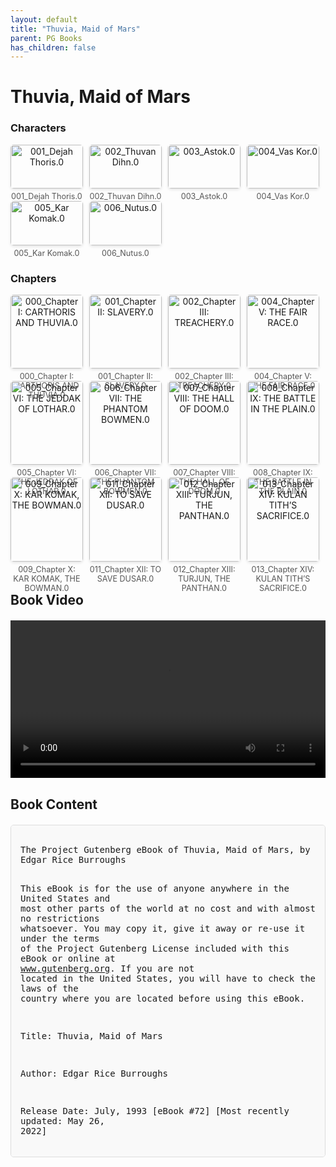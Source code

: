 ```yaml
---
layout: default
title: "Thuvia, Maid of Mars"
parent: PG Books
has_children: false
---
```



<style>
.image-gallery {
  display: flex;
  flex-wrap: wrap;
  justify-content: space-between;
  margin-bottom: 20px;
}

.image-row {
  display: flex;
  justify-content: flex-start;
  width: 100%;
  margin-bottom: 20px;
}

.image-item {
  width: 23%;
  margin-right: 2%;
  text-align: center;
}

.image-item:last-child {
  margin-right: 0;
}

.image-item img {
  width: 100%;
  height: auto;
  object-fit: cover;
  border-radius: 5px;
  box-shadow: 0 2px 4px rgba(0,0,0,0.1);
}

.image-item p {
  margin-top: 5px;
  font-size: 0.9em;
  color: #555;
}

.video-container {
  margin: 20px 0;
}

.book-content {
  max-height: 500px;
  overflow-y: auto;
  padding: 15px;
  border: 1px solid #ddd;
  border-radius: 5px;
  background-color: #f9f9f9;
  font-family: monospace;
  white-space: pre-wrap;
  margin-top: 20px;
}
</style>


# Thuvia, Maid of Mars

<h3>Characters</h3>
<div class="image-gallery">
<div class="image-row">
  <div class="image-item">
    <img src="../results/Thuvia, Maid of Mars/characters/001_Dejah Thoris.0.png" alt="001_Dejah Thoris.0">
    <p>001_Dejah Thoris.0</p>
  </div>
  <div class="image-item">
    <img src="../results/Thuvia, Maid of Mars/characters/002_Thuvan Dihn.0.png" alt="002_Thuvan Dihn.0">
    <p>002_Thuvan Dihn.0</p>
  </div>
  <div class="image-item">
    <img src="../results/Thuvia, Maid of Mars/characters/003_Astok.0.png" alt="003_Astok.0">
    <p>003_Astok.0</p>
  </div>
  <div class="image-item">
    <img src="../results/Thuvia, Maid of Mars/characters/004_Vas Kor.0.png" alt="004_Vas Kor.0">
    <p>004_Vas Kor.0</p>
  </div>
</div>
<div class="image-row">
  <div class="image-item">
    <img src="../results/Thuvia, Maid of Mars/characters/005_Kar Komak.0.png" alt="005_Kar Komak.0">
    <p>005_Kar Komak.0</p>
  </div>
  <div class="image-item">
    <img src="../results/Thuvia, Maid of Mars/characters/006_Nutus.0.png" alt="006_Nutus.0">
    <p>006_Nutus.0</p>
  </div>
</div>
</div>

<h3>Chapters</h3>
<div class="image-gallery">
<div class="image-row">
  <div class="image-item">
    <img src="../results/Thuvia, Maid of Mars/chapters/000_Chapter I: CARTHORIS AND THUVIA.0.png" alt="000_Chapter I: CARTHORIS AND THUVIA.0">
    <p>000_Chapter I: CARTHORIS AND THUVIA.0</p>
  </div>
  <div class="image-item">
    <img src="../results/Thuvia, Maid of Mars/chapters/001_Chapter II: SLAVERY.0.png" alt="001_Chapter II: SLAVERY.0">
    <p>001_Chapter II: SLAVERY.0</p>
  </div>
  <div class="image-item">
    <img src="../results/Thuvia, Maid of Mars/chapters/002_Chapter III: TREACHERY.0.png" alt="002_Chapter III: TREACHERY.0">
    <p>002_Chapter III: TREACHERY.0</p>
  </div>
  <div class="image-item">
    <img src="../results/Thuvia, Maid of Mars/chapters/004_Chapter V: THE FAIR RACE.0.png" alt="004_Chapter V: THE FAIR RACE.0">
    <p>004_Chapter V: THE FAIR RACE.0</p>
  </div>
</div>
<div class="image-row">
  <div class="image-item">
    <img src="../results/Thuvia, Maid of Mars/chapters/005_Chapter VI: THE JEDDAK OF LOTHAR.0.png" alt="005_Chapter VI: THE JEDDAK OF LOTHAR.0">
    <p>005_Chapter VI: THE JEDDAK OF LOTHAR.0</p>
  </div>
  <div class="image-item">
    <img src="../results/Thuvia, Maid of Mars/chapters/006_Chapter VII: THE PHANTOM BOWMEN.0.png" alt="006_Chapter VII: THE PHANTOM BOWMEN.0">
    <p>006_Chapter VII: THE PHANTOM BOWMEN.0</p>
  </div>
  <div class="image-item">
    <img src="../results/Thuvia, Maid of Mars/chapters/007_Chapter VIII: THE HALL OF DOOM.0.png" alt="007_Chapter VIII: THE HALL OF DOOM.0">
    <p>007_Chapter VIII: THE HALL OF DOOM.0</p>
  </div>
  <div class="image-item">
    <img src="../results/Thuvia, Maid of Mars/chapters/008_Chapter IX: THE BATTLE IN THE PLAIN.0.png" alt="008_Chapter IX: THE BATTLE IN THE PLAIN.0">
    <p>008_Chapter IX: THE BATTLE IN THE PLAIN.0</p>
  </div>
</div>
<div class="image-row">
  <div class="image-item">
    <img src="../results/Thuvia, Maid of Mars/chapters/009_Chapter X: KAR KOMAK, THE BOWMAN.0.png" alt="009_Chapter X: KAR KOMAK, THE BOWMAN.0">
    <p>009_Chapter X: KAR KOMAK, THE BOWMAN.0</p>
  </div>
  <div class="image-item">
    <img src="../results/Thuvia, Maid of Mars/chapters/011_Chapter XII: TO SAVE DUSAR.0.png" alt="011_Chapter XII: TO SAVE DUSAR.0">
    <p>011_Chapter XII: TO SAVE DUSAR.0</p>
  </div>
  <div class="image-item">
    <img src="../results/Thuvia, Maid of Mars/chapters/012_Chapter XIII: TURJUN, THE PANTHAN.0.png" alt="012_Chapter XIII: TURJUN, THE PANTHAN.0">
    <p>012_Chapter XIII: TURJUN, THE PANTHAN.0</p>
  </div>
  <div class="image-item">
    <img src="../results/Thuvia, Maid of Mars/chapters/013_Chapter XIV: KULAN TITH’S SACRIFICE.0.png" alt="013_Chapter XIV: KULAN TITH’S SACRIFICE.0">
    <p>013_Chapter XIV: KULAN TITH’S SACRIFICE.0</p>
  </div>
</div>
</div>

<h2>Book Video</h2>
<div class="video-container">
  <video controls width="100%">
    <source src="../videos/Thuvia, Maid of Mars.mp4" type="video/mp4">
    Your browser does not support the video tag.
  </video>
</div>


## Book Content

<div class="book-content">
﻿The Project Gutenberg eBook of Thuvia, Maid of Mars, by Edgar Rice Burroughs

This eBook is for the use of anyone anywhere in the United States and
most other parts of the world at no cost and with almost no restrictions
whatsoever. You may copy it, give it away or re-use it under the terms
of the Project Gutenberg License included with this eBook or online at
www.gutenberg.org. If you are not located in the United States, you
will have to check the laws of the country where you are located before
using this eBook.

Title: Thuvia, Maid of Mars

Author: Edgar Rice Burroughs

Release Date: July, 1993 [eBook #72]
[Most recently updated: May 26, 2022]

Language: English

Character set encoding: UTF-8

Produced by: Judith Boss and Charles Keller

*** START OF THE PROJECT GUTENBERG EBOOK THUVIA, MAID OF MARS ***




Thuvia, Maid of Mars

by Edgar Rice Burroughs


Contents

 I. CARTHORIS AND THUVIA
 II. SLAVERY
 III. TREACHERY
 IV. A GREEN MAN’S CAPTIVE
 V. THE FAIR RACE
 VI. THE JEDDAK OF LOTHAR
 VII. THE PHANTOM BOWMEN
 VIII. THE HALL OF DOOM
 IX. THE BATTLE IN THE PLAIN
 X. KAR KOMAK, THE BOWMAN
 XI. GREEN MEN AND WHITE APES
 XII. TO SAVE DUSAR
 XIII. TURJUN, THE PANTHAN
 XIV. KULAN TITH’S SACRIFICE
 A GLOSSARY OF NAMES AND TERMS USED IN THE MARTIAN BOOKS




THUVIA, MAID OF MARS




CHAPTER I.
CARTHORIS AND THUVIA


Upon a massive bench of polished ersite beneath the gorgeous blooms of
a giant pimalia a woman sat. Her shapely, sandalled foot tapped
impatiently upon the jewel-strewn walk that wound beneath the stately
sorapus trees across the scarlet sward of the royal gardens of Thuvan
Dihn, Jeddak of Ptarth, as a dark-haired, red-skinned warrior bent low
toward her, whispering heated words close to her ear.

“Ah, Thuvia of Ptarth,” he cried, “you are cold even before the fiery
blasts of my consuming love! No harder than your heart, nor colder is
the hard, cold ersite of this thrice happy bench which supports your
divine and fadeless form! Tell me, O Thuvia of Ptarth, that I may still
hope—that though you do not love me now, yet some day, some day, my
princess, I—”

The girl sprang to her feet with an exclamation of surprise and
displeasure. Her queenly head was poised haughtily upon her smooth red
shoulders. Her dark eyes looked angrily into those of the man.

“You forget yourself, and the customs of Barsoom, Astok,” she said. “I
have given you no right thus to address the daughter of Thuvan Dihn,
nor have you won such a right.”

The man reached suddenly forth and grasped her by the arm.

“You shall be my princess!” he cried. “By the breast of Issus, thou
shalt, nor shall any other come between Astok, Prince of Dusar, and his
heart’s desire. Tell me that there is another, and I shall cut out his
foul heart and fling it to the wild calots of the dead sea-bottoms!”

At touch of the man’s hand upon her flesh the girl went pallid beneath
her coppery skin, for the persons of the royal women of the courts of
Mars are held but little less than sacred. The act of Astok, Prince of
Dusar, was profanation. There was no terror in the eyes of Thuvia of
Ptarth—only horror for the thing the man had done and for its possible
consequences.

“Release me.” Her voice was level—frigid.

The man muttered incoherently and drew her roughly toward him.

“Release me!” she repeated sharply, “or I call the guard, and the
Prince of Dusar knows what that will mean.”

Quickly he threw his right arm about her shoulders and strove to draw
her face to his lips. With a little cry she struck him full in the
mouth with the massive bracelets that circled her free arm.

“Calot!” she exclaimed, and then: “The guard! The guard! Hasten in
protection of the Princess of Ptarth!”

In answer to her call a dozen guardsmen came racing across the scarlet
sward, their gleaming long-swords naked in the sun, the metal of their
accoutrements clanking against that of their leathern harness, and in
their throats hoarse shouts of rage at the sight which met their eyes.

But before they had passed half across the royal garden to where Astok
of Dusar still held the struggling girl in his grasp, another figure
sprang from a cluster of dense foliage that half hid a golden fountain
close at hand. A tall, straight youth he was, with black hair and keen
grey eyes; broad of shoulder and narrow of hip; a clean-limbed fighting
man. His skin was but faintly tinged with the copper colour that marks
the red men of Mars from the other races of the dying planet—he was
like them, and yet there was a subtle difference greater even than that
which lay in his lighter skin and his grey eyes.

There was a difference, too, in his movements. He came on in great
leaps that carried him so swiftly over the ground that the speed of the
guardsmen was as nothing by comparison.

Astok still clutched Thuvia’s wrist as the young warrior confronted
him. The new-comer wasted no time and he spoke but a single word.

“Calot!” he snapped, and then his clenched fist landed beneath the
other’s chin, lifting him high into the air and depositing him in a
crumpled heap within the centre of the pimalia bush beside the ersite
bench.

Her champion turned toward the girl. “Kaor, Thuvia of Ptarth!” he
cried. “It seems that fate timed my visit well.”

“Kaor, Carthoris of Helium!” the princess returned the young man’s
greeting, “and what less could one expect of the son of such a sire?”

He bowed his acknowledgment of the compliment to his father, John
Carter, Warlord of Mars. And then the guardsmen, panting from their
charge, came up just as the Prince of Dusar, bleeding at the mouth, and
with drawn sword, crawled from the entanglement of the pimalia.

Astok would have leaped to mortal combat with the son of Dejah Thoris,
but the guardsmen pressed about him, preventing, though it was clearly
evident that naught would have better pleased Carthoris of Helium.

“But say the word, Thuvia of Ptarth,” he begged, “and naught will give
me greater pleasure than meting to this fellow the punishment he has
earned.”

“It cannot be, Carthoris,” she replied. “Even though he has forfeited
all claim upon my consideration, yet is he the guest of the jeddak, my
father, and to him alone may he account for the unpardonable act he has
committed.”

“As you say, Thuvia,” replied the Heliumite. “But afterward he shall
account to Carthoris, Prince of Helium, for this affront to the
daughter of my father’s friend.” As he spoke, though, there burned in
his eyes a fire that proclaimed a nearer, dearer cause for his
championship of this glorious daughter of Barsoom.

The maid’s cheek darkened beneath the satin of her transparent skin,
and the eyes of Astok, Prince of Dusar, darkened, too, as he read that
which passed unspoken between the two in the royal gardens of the
jeddak.

“And thou to me,” he snapped at Carthoris, answering the young man’s
challenge.

The guard still surrounded Astok. It was a difficult position for the
young officer who commanded it. His prisoner was the son of a mighty
jeddak; he was the guest of Thuvan Dihn—until but now an honoured guest
upon whom every royal dignity had been showered. To arrest him forcibly
could mean naught else than war, and yet he had done that which in the
eyes of the Ptarth warrior merited death.

The young man hesitated. He looked toward his princess. She, too,
guessed all that hung upon the action of the coming moment. For many
years Dusar and Ptarth had been at peace with each other. Their great
merchant ships plied back and forth between the larger cities of the
two nations. Even now, far above the gold-shot scarlet dome of the
jeddak’s palace, she could see the huge bulk of a giant freighter
taking its majestic way through the thin Barsoomian air toward the west
and Dusar.

By a word she might plunge these two mighty nations into a bloody
conflict that would drain them of their bravest blood and their
incalculable riches, leaving them all helpless against the inroads of
their envious and less powerful neighbors, and at last a prey to the
savage green hordes of the dead sea-bottoms.

No sense of fear influenced her decision, for fear is seldom known to
the children of Mars. It was rather a sense of the responsibility that
she, the daughter of their jeddak, felt for the welfare of her father’s
people.

“I called you, Padwar,” she said to the lieutenant of the guard, “to
protect the person of your princess, and to keep the peace that must
not be violated within the royal gardens of the jeddak. That is all.
You will escort me to the palace, and the Prince of Helium will
accompany me.”

Without another glance in the direction of Astok she turned, and taking
Carthoris’ proffered hand, moved slowly toward the massive marble pile
that housed the ruler of Ptarth and his glittering court. On either
side marched a file of guardsmen. Thus Thuvia of Ptarth found a way out
of a dilemma, escaping the necessity of placing her father’s royal
guest under forcible restraint, and at the same time separating the two
princes, who otherwise would have been at each other’s throat the
moment she and the guard had departed.

Beside the pimalia stood Astok, his dark eyes narrowed to mere slits of
hate beneath his lowering brows as he watched the retreating forms of
the woman who had aroused the fiercest passions of his nature and the
man whom he now believed to be the one who stood between his love and
its consummation.

As they disappeared within the structure Astok shrugged his shoulders,
and with a murmured oath crossed the gardens toward another wing of the
building where he and his retinue were housed.

That night he took formal leave of Thuvan Dihn, and though no mention
was made of the happening within the garden, it was plain to see
through the cold mask of the jeddak’s courtesy that only the customs of
royal hospitality restrained him from voicing the contempt he felt for
the Prince of Dusar.

Carthoris was not present at the leave-taking, nor was Thuvia. The
ceremony was as stiff and formal as court eti...

[Content truncated for display]
</div>
